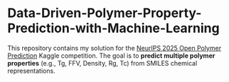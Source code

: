 # Data-Driven-Polymer-Property-Prediction-with-Machine-Learning
This repository contains my solution for the [NeurIPS 2025 Open Polymer Prediction](https://www.kaggle.com/competitions/neurips-open-polymer-prediction-2025) Kaggle competition.   The goal is to **predict multiple polymer properties** (e.g., Tg, FFV, Density, Rg, Tc) from SMILES chemical representations.
